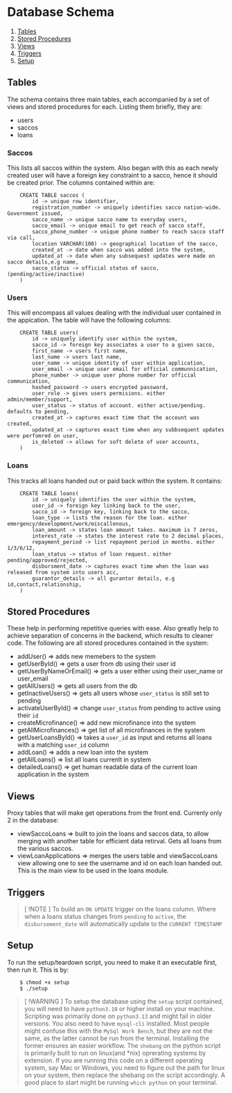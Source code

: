 # Database Schema

1. [Tables](##tables)
2. [Stored Procedures](##stored-procedures)
3. [Views](##views)
4. [Triggers](##triggers)
5. [Setup](##setup)

## Tables

The schema contains three main tables, each accompanied by a set of views and stored procedures for each. Listing them briefly, they are:
- users
- saccos
- loans

### Saccos

This lists all saccos within the system. Also began with this as each newly created user will have a foreign key constraint to a sacco, hence it should be created prior. The columns contained within are:
```
    CREATE TABLE saccos (
        id -> unique row identifier,
        registration_number -> uniquely identifies sacco nation-wide. Government issued,
        sacco_name -> unique sacco name to everyday users,
        sacco_email -> unique email to get reach of sacco staff,
        sacco_phone_number -> unique phone number to reach sacco staff via call,
        location VARCHAR(100) -> geographical location of the sacco,
        created_at -> date when sacco was added into the system,
        updated_at -> date when any subsequest updates were made on sacco details,e.g name,
        sacco_status -> official status of sacco,(pending/active/inactive)
    )
```
### Users

This will encompass all values dealing with the individual user contained in the appication. The table will have the following columns:
```
    CREATE TABLE users(
        id -> uniquely identify user within the system,
        sacco_id -> foreign key associates a user to a given sacco,
        first_name -> users first name,
        last_name -> users last name,
        user_name -> unique identity of user within application,
        user_email -> unique user email for official communnication,
        phone_number -> unique user phone number for official communication,
        hashed_password -> users encrypted password,
        user_role -> gives users permisions. either admin/member/support,
        user_status -> status of account. either active/pending. defaults to pending,
        created_at -> captures exact time that the account was created,
        updated_at -> captures exact time when any subbsequent updates were perfomred on user,
        is_deleted -> allows for soft delete of user accounts,
    )
```

### Loans

This tracks all loans handed out or paid back within the system. It contains:

```
    CREATE TABLE loans(
        id -> uniquely identifies the user within the system,
        user_id -> foreign key linking back to the user,
        sacco_id -> foreign key, linking back to the sacco,
        loan_type -> lists the reason for the loan. either emergency/development/work/miscallenous,
        loan_amount -> states loan amount takes. maximum is 7 zeros,
        interest_rate -> states the interest rate to 2 decimal places,
        repayment_period -> list repayment period in months. either 1/3/6/12,
        loan_status -> status of loan request. either pending/approved/rejected,
        disbursment_date -> captures exact time when the loan was released from system into users acc,
        guarantor_details -> all gurantor details, e.g id,contact,relationship,
    )
```


## Stored Procedures

These help in performing repetitive queries with ease. Also greatly help to achieve separation of concerns in the backend, which results to cleaner code. The following are all stored procedures contained in the system:

- addUser() => adds new memebers to the system
- getUserById() => gets a user from db using their user id
- getUserByNameOrEmail() => gets a user either using their user_name or user_email
- getAllUsers() => gets all users from the db
- getInactiveUsers() => gets all users whose `user_status` is still set to pending
- activateUserById() => change `user_status` from pending to active using their `id`
- createMicrofinance() => add new microfinance into the system
- getAllMicrofinances() => get list of all microfinances in the system
- getUserLoansById() => takes a `user_id` as input and returns all loans with a matching `user_id` column
- addLoan() => adds a new loan into the system
- getAllLoans() => list all loans currenlt in system
- detailedLoans() => get human readable data of the current loan application in the system

## Views

Proxy tables that will make get operations from the front end. Currenly only 2 in the database:

- viewSaccoLoans => built to join the loans and saccos data, to allow merging with another table for efficient data retirval. Gets all loans from the various saccos.
- viewLoanApplications => merges the users table and viewSaccoLoans view allowing one to see the username and id on each loan handed out. This is the main view to be used in the loans module.

## Triggers

> [ !NOTE ]
> To build an `ON UPDATE` trigger on the loans column. Where when a loans status changes from `pending` to `active`, the `disbursement_date` will automatically update to the `CURRENT TIMESTAMP`

## Setup

To run the setup/teardown script, you need to make it an executable first, then run it. This is by:
```
    $ chmod +x setup
    $ ./setup
```

> [ !WARNING ]
> To setup the database using the `setup` script contained, you will need to have `python3.10` or higher install on your machine. Scripting was primarily done on `python3.13` and might fail in older versions.
> You also need to have `mysql-cli` installed. Most people might confuse this with the `MySql Work Bench`, but they are not the same, as the latter cannot be run from the terminal. Installing the former ensures an easier workflow.
> The `shebang` on the python script is primarily built to run on linux(and *nix) oprerating systems by extension. If you are running this code on a different operating system, say Mac or Windows, you need to figure out the path for linux on your system, then replace the shebang on the script accordingly. A good place to start might be running `which python` on your terminal.

